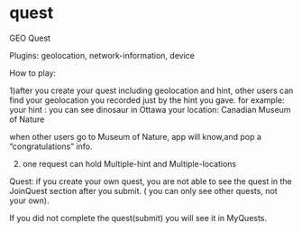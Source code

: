 # quest
GEO Quest

Plugins: geolocation, network-information, device

How to play: 

1)after you create your quest including geolocation and hint, other users can find your geolocation you recorded just by the hint you gave.
for example: 
your hint : you can see dinosaur in Ottawa
your location: Canadian Museum of Nature

when other users go to Museum of Nature, app will know,and pop a “congratulations” info.

2) one request can hold Multiple-hint and Multiple-locations


Quest: 
if you create your own quest, you are not able to see the quest in the JoinQuest section after you submit. ( you can only see other quests, not your own).

If you did not complete the quest(submit) you will see it in MyQuests.

